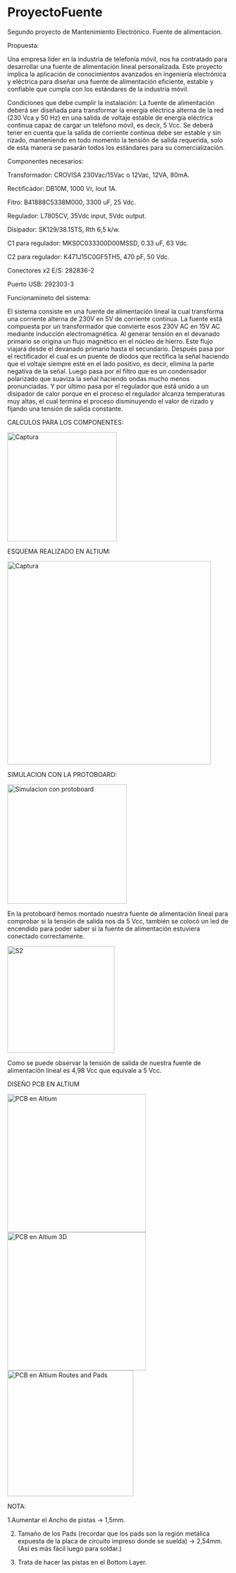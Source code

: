 # ProyectoFuente
Segundo proyecto de Mantenimiento Electrónico. Fuente de alimentacion.

Propuesta:

Una empresa líder en la industria de telefonía móvil, nos ha contratado para desarrollar una fuente
de alimentación lineal personalizada. Este proyecto implica la aplicación de conocimientos
avanzados en ingeniería electrónica y eléctrica para diseñar una fuente de alimentación eficiente,
estable y confiable que cumpla con los estándares de la industria móvil.

Condiciones que debe cumplir la instalación:
La fuente de alimentación deberá ser diseñada para transformar la energía eléctrica alterna de la
red (230 Vca y 50 Hz) en una salida de voltaje estable de energía eléctrica continua capaz de cargar
un teléfono móvil, es decir, 5 Vcc.
Se deberá tener en cuenta que la salida de corriente continua debe ser estable y sin rizado,
manteniendo en todo momento la tensión de salida requerida, solo de esta manera se pasarán
todos los estándares para su comercialización.

Componentes necesarios:

Transformador: CROVISA 230Vac/15Vac o 12Vac, 12VA, 80mA.

Rectificador: DB10M, 1000 Vr, Iout 1A.

Fitro: B41888C5338M000, 3300 uF, 25 Vdc.

Regulador: L7805CV, 35Vdc input, 5Vdc output.

Disipador: SK129/38.1STS, Rth 6,5 k/w.

C1 para regulador: MKS0C033300D00MSSD, 0.33 uF, 63 Vdc.

C2 para regulador: K471J15C0GF5TH5, 470 pF, 50 Vdc.

Conectores x2 E/S: 282836-2

Puerto USB: 292303-3

Funcionamineto del sistema:

El sistema consiste en una fuente de alimentación lineal la cual transforma una corriente alterna de 230V en 5V de corriente continua. La fuente está compuesta por un transformador que convierte esos 230V AC en 15V AC mediante inducción electromagnética. Al generar tensión en el devanado primario se origina un flujo magnético en el núcleo de hierro. Este flujo viajará desde el devanado primario hasta el secundario. Después pasa por el rectificador el cual  es un puente de diodos que rectifica la señal haciendo que el voltaje siempre esté en el lado positivo, es decir, elimina la parte negativa de la señal. Luego pasa por el filtro que es un condensador polarizado que suaviza la señal haciendo ondas mucho menos pronunciadas. Y por último pasa por el regulador que está unido a un disipador de calor porque en el proceso el regulador alcanza temperaturas muy altas, el cual termina el proceso disminuyendo el valor de rizado y fijando una tensión de salida constante.

CALCULOS PARA LOS COMPONENTES:

<img width="248" alt="Captura" src="https://github.com/user-attachments/assets/a9504332-f29d-47fa-9c80-c44cce03d964">

ESQUEMA REALIZADO EN ALTIUM:

<img width="462" alt="Captura" src="https://github.com/user-attachments/assets/6c67324a-bc6f-4f91-b8af-568d7b4754fc">

SIMULACION CON LA PROTOBOARD:

<img width="271" alt="Simulacion con protoboard" src="https://github.com/user-attachments/assets/69fe1cfd-de78-45be-b844-b577a10b9109">

En la protoboard hemos montado nuestra fuente de alimentación lineal para comprobar si la tensión de salida nos da 5 Vcc, también se colocó un led de encendido para poder saber si la fuente de alimentación estuviera conectado correctamente.

<img width="243" alt="S2" src="https://github.com/user-attachments/assets/7878a991-1690-4481-8fa1-05b4845cd5f7">

Como se puede observar la tensión de salida de nuestra fuente de alimentación lineal es 4,98 Vcc que equivale a 5 Vcc.

DISEÑO PCB EN ALTIUM

<img width="314" alt="PCB en Altium" src="https://github.com/user-attachments/assets/31535150-ca5e-4f3d-9b28-6f1f51f23dda">

<img width="314" alt="PCB en Altium 3D" src="https://github.com/user-attachments/assets/9886edf0-bbcd-4d1c-8188-68a4708d71d8">

<img width="286" alt="PCB en Altium Routes and Pads" src="https://github.com/user-attachments/assets/7dd7f46e-101a-4a22-9cea-c2786ccc905f">

NOTA: 

1.Aumentar el Ancho de pistas -> 1,5mm.

2. Tamaño de los Pads (recordar que los pads son la región metálica expuesta de la placa de circuito impreso donde se  suelda) -> 2,54mm. (Así es más fácil luego para soldar.)

3. Trata de hacer  las pistas en el Bottom Layer.


